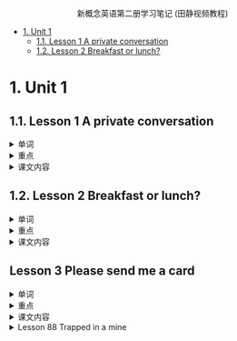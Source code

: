 <p style="text-align: center;"> 新概念英语第二册学习笔记 (田静视频教程)</p>

- [1. Unit 1](#1-unit-1)
  - [1.1. Lesson 1 A private conversation](#11-lesson-1-a-private-conversation)
  - [1.2. Lesson 2 Breakfast or lunch?](#12-lesson-2-breakfast-or-lunch)


# 1. Unit 1
## 1.1. Lesson 1 A private conversation
<details><summary>单词</summary>
<div>

- private (adj.):
  - ex:a private conversation
  - ex:a private shool/car

  - privacy (n.)
  - public (adj.)

- theatre (n.):
  - ex:go to the theatre
- seat (n.)
- angry (adj.):形容词修饰名词
- angrily (adv.)：副词修饰动词，形容词，副词，句子
  - ex:The angry boy shouted angrily.

- loudly (adv.)
- loud (adj.)
- rudely (adv.)
- rude (adj.)
- attention (n.)
  - pay attention to sb./sth.
  - ex:We pay attention to the new words.
- attention (n.)
  - ex:May I have your attention, please?
  - attract/catch/draw one's attention:吸引注意
- bear (v.)
- business (n.)
- turn round = turn around

</div>
</details>

<details><summary>重点</summary>
<div>

简单陈述句：
- 什么是：用来陈述描述一件事的句子。
- 为什么学：一切句子的基础。

简单陈述句构成-核心：
- (n. + v.)
- 主语 + 谓语

简单陈述句构成-语序：
- The pliceman arrested the thief.
- The thief arrested the policeman.

简单陈述句变化：
- 时态变化
- 形容词副词修饰
- 介词短语补充说明

简单陈述句变化-谓语动词的变化：
- 陈述一件事情当中只能包含一个谓语动词（可以由多个词组成）。
- 时态，语态，情态，否定

简单陈述句的分类：
- **主谓**：They meet. vi.不及物（不涉及到对象）
- **主谓宾**：I love you. vt.及物
- 主谓双宾：I tell you a secret.
- 主谓宾补：I find you interesting.
- **主系表**：You are beautiful. 系动词（起到联系的作用）
  - be(单独出现的时候)
  - get, becoume, turn, go, grow(满足表示“变得”的意思时候)
  - look, sound, smell, taste, feel(“看起来/听起来/闻起来/品尝起来/感觉起来”的意思时候)

</div>
</details>

<details><summary>课文内容</summary>
<div>

```
Last week I went to the theatre. I had a very good seat. The play was very interesting. I did not enjoy it. A young man and a young woman were sitting behind me. They were talking loudly. I got very angry. I could not hear the actors. I turned round. I looked at the man and the woman angrily. They did not pay any attention. In the end, I could not bear it. I turned round again. 'I can't hear a word!' I said angrily.
   'It's none of your business,' the young man said rudely.'This is a private conversation!'
```
</div>
</details>

## 1.2. Lesson 2 Breakfast or lunch?
<details><summary>单词</summary><div>
- until (prep.)直到
- outside (adv.):外面
  - inside, upside, upside down
- ring (v.) 响 (n.) 环
  - ring, sing, drink, swim, begin
- repeat (v.) 重复
  - retell, rewrite, rediscover, rebroadcast重播
</div></details>


<details><summary>重点</summary><div>
- 什么是时态：描述时间和状态
- 如何体现：谓语动词的变化
- 多少种：16

- 一般现在时
  - I tell you a secret.
  - He tells you a secret.
  - Your friend tells you a secret.
  - We have the English class every day.
  - I never get up early on Sundays.
  - I sometimes stay in bed until lunchtime.
  - He often gets up late.
  - always, usually, frequently, often, sometimes, seldom, rarely, hardly, never...
  - I am a teacher.
  - It is one o'clock.
  - The earth is round.
  - The earth moves around the sun.
  - Practice makes perfect.
- 现在进行时
  - I am having breakfast now.
  - J.K. Rowling is writing another book this year.
  - I am coming to see you.
  - We are arriving at ...
  - The old man is dying.
  - It was Sunday.
  - It is a terrible day! --> What a terrible day it is! --> What a day it is！ --> What a day!
  - This is a wonderful world. -> What a wonderful world (this is)!
  - It is a surprise. -> What a surprise it is!
- vs.
  - I am looking out of my window.
  - I can see some children in the street.
  - The children are playing football.
  - They always play football in the street.
  - Now a little boy is kicking the ball.
  - Another boy is running after him but he can't catch him.
- 抽象
  - It was Sunday.
  - It was dark outside.
  - It was my aunt Lucy.
</div></details>

<details><summary>课文内容</summary><div>

```
It was Sunday. I never get up early on Sundays. I sometimes stay in bed until lunchtime. Last Sunday I got up very late. I looked out of the window. It was dark outside. 'What a day!' I thought. 'It's raining again.' Just then, the telephone rang. It was my aunt Lucy. 'I've just arrived by train,' she said. I'm coming to see you.'
	'But I'm still having breakfast,' I said.
	'What are you doing?' she asked.
	'I'm having breakfast,' I repeated. 
	'Dear me,' she said. ' Do you always get up so late? It's one o'clock!'
```

</div></details>

 
## Lesson 3 Please send me a card
<details><summary>单词</summary><div>
- send v. 寄，送 
  - send a card/ a message/ a letter
  - send me a card = send a card to me
- spoil v. 损坏，毁坏(精神上的）（damage,destroy,ruin)
  - Postcards always spoil my holidays
- public adj. 公共的 n. 大众
  - public gardens/ schools/ opinions
  - The museum is open to the public on Sundays.
- friendly adj. 有好的 
  - He is friendly to all of us.
  - a friendly waiter
- postcard n. 明信片 
- waiter n. (男)服务员 
- lend v. 借给
  - lend me a book = lend a book to me
  - Can you lend me 200 dollars?
  - borrow 借入
- decision n. 决定
  - It is my final decision.
  - I made a big decision.
  - decide v. 决定
    - I decided to go abroad for further education.
- whole adj. 整个的
- single adj. 单一的
</div></details>


<details><summary>重点</summary><div>
- 一般过去时(完全发生在过去）
  - 形式：v.过去式
  - 用法：有明确的时间，过去的动作
  - Mary and I talked about your book hours ago.
  - They had a meeting yesterday.
  - Tom was a student when he was ten years old.
  - Did they have a meeting?
  - They did not have a meeting.
- 主谓双宾：人+物
</div></details>

<details><summary>课文内容</summary><div>
```
Postcards always spoil my holidays. Last summer, I went to Italy. I visited museums and sat in public gardens. A friendly waiter taught me a few words of Italian. Then he lent me a book. I read a few lines, but I did not understand a word. Every day I thought about postcards. My holidays passed quickly, but I did not send cards to my friends. On the last day I made a big decision. I got up early and bought thirty-seven cards. I spent the whole day in my room, but I did not write a signle card!
```
</div></details>

<details><summary>Lesson 88 Trapped in a mine</summary><div>

```
Six men have been trapped in a mine for seventeen hours. If they are not brought to the surface soon they may lose their lives. However, rescue operations are proving difficult. If explosives are used, vibrations will cause the roof of the mine to collapse. Rescue workers are therefore drilling a hole on the north side of the mine. They intend to bring the men up in a special capsule. If there had not been a hard layer of rock beneath the soil, they would have completed the job in a few hours. As it is, they have been drilling for sixteen hours and they still have a long way to go. Meanwhile, a microphone, which was lowered into the mine two hours ago, has enabled the men to keep in touch with their closest relatives. Though they are running out of food and drink, the men are cheerful and confident that they will get out soon. They have been told that rescue operations are progressing smoothly. If they knew how difficult it was to drill throught the hard rock, they would lose heart.

```
</div></details>